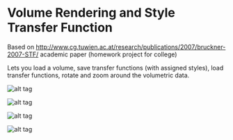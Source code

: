 Volume Rendering and Style Transfer Function
======

Based on  http://www.cg.tuwien.ac.at/research/publications/2007/bruckner-2007-STF/ academic paper (homework project for college)

Lets you load a volume, save transfer functions (with assigned styles), load transfer functions, rotate and zoom around the volumetric data.


![alt tag](https://raw.githubusercontent.com/jose-villegas/StyleTransferFunction/master/FGC_T3/images/screenshot1.png)

![alt tag](https://raw.githubusercontent.com/jose-villegas/StyleTransferFunction/master/FGC_T3/images/screenshot4.png)

![alt tag](https://raw.githubusercontent.com/jose-villegas/StyleTransferFunction/master/FGC_T3/images/screenshot2.png)

![alt tag](https://raw.githubusercontent.com/jose-villegas/StyleTransferFunction/master/FGC_T3/images/screenshot3.png)
